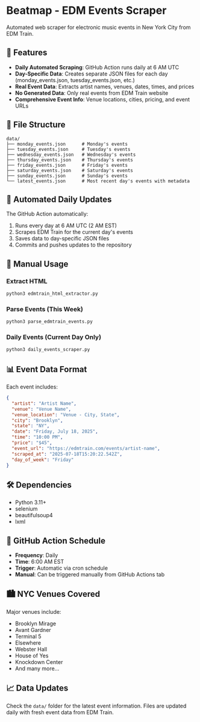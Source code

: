 # Beatmap - EDM Events Scraper

Automated web scraper for electronic music events in New York City from EDM Train.

## 🎵 Features

- **Daily Automated Scraping**: GitHub Action runs daily at 6 AM UTC
- **Day-Specific Data**: Creates separate JSON files for each day (monday_events.json, tuesday_events.json, etc.)
- **Real Event Data**: Extracts artist names, venues, dates, times, and prices
- **No Generated Data**: Only real events from EDM Train website
- **Comprehensive Event Info**: Venue locations, cities, pricing, and event URLs

## 📁 File Structure

```
data/
├── monday_events.json      # Monday's events
├── tuesday_events.json     # Tuesday's events  
├── wednesday_events.json   # Wednesday's events
├── thursday_events.json    # Thursday's events
├── friday_events.json      # Friday's events
├── saturday_events.json    # Saturday's events
├── sunday_events.json      # Sunday's events
└── latest_events.json      # Most recent day's events with metadata
```

## 🤖 Automated Daily Updates

The GitHub Action automatically:
1. Runs every day at 6 AM UTC (2 AM EST)
2. Scrapes EDM Train for the current day's events
3. Saves data to day-specific JSON files
4. Commits and pushes updates to the repository

## 🚀 Manual Usage

### Extract HTML
```bash
python3 edmtrain_html_extractor.py
```

### Parse Events (This Week)
```bash
python3 parse_edmtrain_events.py
```

### Daily Events (Current Day Only)
```bash
python3 daily_events_scraper.py
```

## 📊 Event Data Format

Each event includes:
```json
{
  "artist": "Artist Name",
  "venue": "Venue Name",
  "venue_location": "Venue - City, State",
  "city": "Brooklyn",
  "state": "NY",
  "date": "Friday, July 18, 2025",
  "time": "10:00 PM",
  "price": "$45",
  "event_url": "https://edmtrain.com/events/artist-name",
  "scraped_at": "2025-07-18T15:20:22.542Z",
  "day_of_week": "Friday"
}
```

## 🛠️ Dependencies

- Python 3.11+
- selenium
- beautifulsoup4
- lxml

## 📅 GitHub Action Schedule

- **Frequency**: Daily
- **Time**: 6:00 AM EST
- **Trigger**: Automatic via cron schedule
- **Manual**: Can be triggered manually from GitHub Actions tab

## 🏙️ NYC Venues Covered

Major venues include:
- Brooklyn Mirage
- Avant Gardner  
- Terminal 5
- Elsewhere
- Webster Hall
- House of Yes
- Knockdown Center
- And many more...

## 📈 Data Updates

Check the `data/` folder for the latest event information. Files are updated daily with fresh event data from EDM Train.

